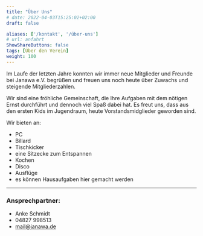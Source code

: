 ```yaml
---
title: "Über Uns"
# date: 2022-04-03T15:25:02+02:00
draft: false

aliases: ['/kontakt', '/über-uns']
# url: anfahrt
ShowShareButtons: false
tags: [Über den Verein]
weight: 100
---
```


Im Laufe der letzten Jahre konnten wir immer neue Mitglieder und Freunde bei Janawa e.V. begrüßen und freuen uns noch heute über Zuwachs und steigende
Mitgliederzahlen.

Wir sind eine fröhliche Gemeinschaft, die Ihre Aufgaben mit dem nötigen Ernst durchführt und dennoch viel Spaß dabei hat. Es freut uns, dass aus den ersten Kids im Jugendraum, heute Vorstandsmidglieder geworden sind.

Wir bieten an:

- PC
- Billard
- Tischkicker
- eine Sitzecke zum Entspannen
- Kochen
- Disco
- Ausflüge
- es können Hausaufgaben hier gemacht werden

---

### Ansprechpartner:

- Anke Schmidt
- 04827 998513
- <mail@janawa.de>
